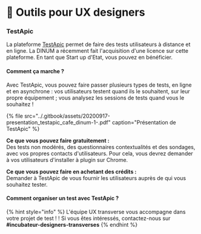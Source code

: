 # 📝 Outils pour UX designers

### TestApic

La plateforme [TestApic](https://www.testapic.com/) permet de faire des tests utilisateurs à distance et en ligne. La DINUM a récemment fait l'acquisition d'une licence sur cette plateforme. En tant que Start up d'Etat, vous pouvez en bénéficier.

#### Comment ça marche ?

Avec TestApic, vous pouvez faire passer plusieurs types de tests, en ligne et en asynchrone : vos utilisateurs testent quand ils le souhaitent, sur leur propre équipement ; vous analysez les sessions de tests quand vous le souhaitez !

{% file src="../.gitbook/assets/20200917-presentation\_testapic\_cafe\_dinum-1-.pdf" caption="Présentation de TestApic" %}

**Ce que vous pouvez faire gratuitement :**   
Des tests non modérés, des questionnaires contextualités et des sondages, avec vos propres contacts d'utilisateurs. Pour cela, vous devrez demander à vos utilisateurs d'installer à plugin sur Chrome.

**Ce que vous pouvez faire en achetant des crédits :**   
Demander à TestApic de vous fournir les utilisateurs auprès de qui vous souhaitez tester.

#### Comment organiser un test avec TestApic ?

{% hint style="info" %}
L'équipe UX transverse vous accompagne dans votre projet de test !  ! Si vous êtes intéressés, contactez-nous sur **\#incubateur-designers-transverses**
{% endhint %}





